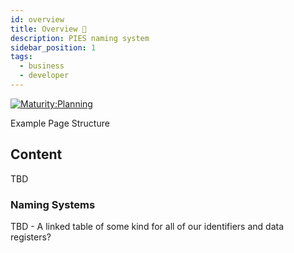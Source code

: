 ```yaml
---
id: overview
title: Overview 🚧
description: PIES naming system
sidebar_position: 1
tags:
  - business
  - developer
---
```


[![Maturity:Planning](https://img.shields.io/badge/Maturity-Planning-orange)](/docs/spec#maturity)

Example Page Structure

## Content

TBD

### Naming Systems

TBD - A linked table of some kind for all of our identifiers and data registers?
